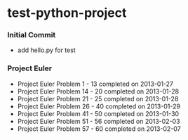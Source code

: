 # test-python-project

### Initial Commit
*   add hello.py for test

### Project Euler
*   Project Euler Problem 1 - 13 completed on 2013-01-27
*   Project Euler Problem 14 - 20 completed on 2013-01-28
*   Project Euler Problem 21 - 25 completed on 2013-01-28
*   Project Euler Problem 26 - 40 completed on 2013-01-29
*   Project Euler Problem 41 - 50 completed on 2013-01-30
*   Project Euler Problem 51 - 56 completed on 2013-02-03
*   Project Euler Problem 57 - 60 completed on 2013-02-07